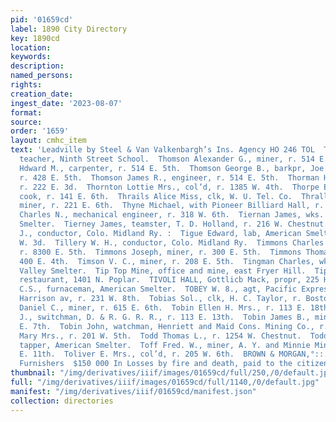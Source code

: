 ```yaml
---
pid: '01659cd'
label: 1890 City Directory
key: 1890cd
location: 
keywords: 
description: 
named_persons: 
rights: 
creation_date: 
ingest_date: '2023-08-07'
format: 
source: 
order: '1659'
layout: cmhc_item
text: 'Leadville by Steel & Van Valkenbargh’s Ins. Agency HO 246 TOL  Thompson Miss,
  teacher, Ninth Street School.  Thomson Alexander G., miner, r. 514 E. 5th.  Thomson
  Hdward M., carpenter, r. 514 E. 5th.  Thomson George B., barkpr, Joe. Gavin & Co.,
  r. 428 E. 5th.  Thomson James R., engineer, r. 514 E. 5th.  Thorman Henry, miner,
  r. 222 E. 3d.  Thornton Lottie Mrs., col’d, r. 1385 W. 4th.  Thorpe Edward A., col’d,
  cook, r. 141 E. 6th.  Thrails Alice Miss, clk, W. U. Tel. Co.  Thralls John L.,
  miner, r. 221 E. 6th.  Thyne Michael, with Pioneer Billiard Hall, r. 319 Harrison.  Tibbitts
  Charles N., mechanical engineer, r. 318 W. 6th.  Tiernan James, wks. Arkansas Valley
  Smelter.  Tierney James, teamster, T. D. Holland, r. 216 W. Chestnut.  Tierney T.
  J., conductor, Colo. Midland Ry. :  Tigue Edward, lab, American Smelter, r. 520
  W. 3d.  Tillery W. H., conductor, Colo. Midland Ry.  Timmons Charles H., miner,
  r. 8300 E. 5th.  Timmons Joseph, miner, r. 300 E. 5th.  Timmons Thomas, miner, r.
  400 E. 4th.  Timson V. C., miner, r. 208 E. 5th.  Tingman Charles, wks. Arkansas
  Valley Smelter.  Tip Top Mine, office and mine, east Fryer Hill.  Tipton D. Mrs.,
  restaurant, 1401 N. Poplar.  TIVOLI HALL, Gottlicb Mack, propr, 225 Harrison av.  Tobey
  C.S., furnaceman, American Smelter.  TOBEY W. 8., agt, Pacific Express Co., 410
  Harrison av, r. 231 W. 8th.  Tobias Sol., clk, H. C. Taylor, r. Boston Blk.  Tobin
  Daniel C., miner, r. 615 E. 6th.  Tobin Ellen H. Mrs., r. 113 E. 18th.  Tobin Frank
  J., switchman, D. & R. G. R. R., r. 113 E. 13th.  Tobin James B., miner, r. 710
  E. 7th.  Tobin John, watchman, Henriett and Maid Cons. Mining Co., r. 708 N. Hemlock.  Tobin
  Mary Mrs., r. 201 W. 5th.  Todd Thomas L., r. 1254 W. Chestnut.  Toddel Marion,
  tapper, American Smelter.  Toff Fred. W., miner, A. Y. and Minnie Mines, r. 215
  E. 11th.  Toliver E. Mrs., col’d, r. 205 W. 6th.  BROWN & MORGAN,°::. «ve. Men’s
  Furnishers  $150 000 In Losses by fire and death, paid to the citizens of j T       '
thumbnail: "/img/derivatives/iiif/images/01659cd/full/250,/0/default.jpg"
full: "/img/derivatives/iiif/images/01659cd/full/1140,/0/default.jpg"
manifest: "/img/derivatives/iiif/01659cd/manifest.json"
collection: directories
---
```

